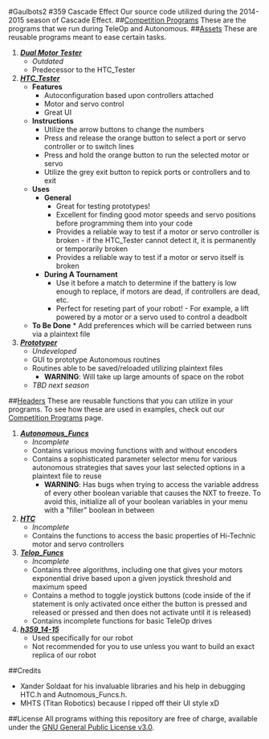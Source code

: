 #Gaulbots2 #359 Cascade Effect
Our source code utilized during the 2014-2015 season of Cascade Effect.
##[Competition Programs](https://github.com/ftc359/ftc2014/tree/master/Competition%20Programs)
These are the programs that we run during TeleOp and Autonomous.
##[Assets](https://github.com/ftc359/ftc2014/tree/master/Competition%20Programs/Assets)
These are reusable programs meant to ease certain tasks.

1. [**_Dual Motor Tester_**](https://github.com/ftc359/ftc2014/blob/master/Competition%20Programs/Assets/Dual%20Motor%20Tester.c)
    * _Outdated_
    * Predecessor to the HTC_Tester
2. [**_HTC_Tester_**](https://github.com/ftc359/ftc2014/blob/master/Competition%20Programs/Assets/HTC_Tester%20v1.0.c)
    * **Features**
        * Autoconfiguration based upon controllers attached
        * Motor and servo control
        * Great UI
    * **Instructions**
        * Utilize the arrow buttons to change the numbers
        * Press and release the orange button to select a port or servo controller or to switch lines
        * Press and hold the orange button to run the selected motor or servo
        * Utilize the grey exit button to repick ports or controllers and to exit
    * **Uses**
        * **General**
            * Great for testing prototypes!
            * Excellent for finding good motor speeds and servo positions before programming them into your code
            * Provides a reliable way to test if a motor or servo controller is broken - if the HTC_Tester cannot detect it, it is permanently or temporarily broken
            * Provides a reliable way to test if a motor or servo itself is broken
        * **During A Tournament**
            * Use it before a match to determine if the battery is low enough to replace, if motors are dead, if controllers are dead, etc.
            * Perfect for reseting part of your robot! - For example, a lift powered by a motor or a servo used to control a deadbolt
	* **To Be Done**
            * Add preferences which will be carried between runs via a plaintext file
3. [**_Prototyper_**](https://github.com/ftc359/ftc2014/blob/master/Competition%20Programs/Assets/Prototyper.c)
    * _Undeveloped_
    * GUI to prototype Autonomous routines
    * Routines able to be saved/reloaded utilizing plaintext files
        * **WARNING**: Will take up large amounts of space on the robot
    * _TBD next season_

##[Headers](https://github.com/ftc359/ftc2014/tree/master/Competition%20Programs/Assets/Headers)
These are reusable functions that you can utilize in your programs. To see how these are used in examples, check out our [Competition Programs](https://github.com/ftc359/ftc2014/tree/master/Competition%20Programs/Assets/Headers) page.

1. [**_Autonomous_Funcs_**](https://github.com/ftc359/ftc2014/blob/master/Competition%20Programs/Assets/Headers/Autonomous_Funcs.h)
    * _Incomplete_
    * Contains various moving functions with and without encoders
    * Contains a sophisticated parameter selector menu for various autonomous strategies that saves your last selected options in a plaintext file to reuse
        * **WARNING**: Has bugs when trying to access the variable address of every other boolean variable that causes the NXT to freeze. To avoid this, initialize all of your boolean variables in your menu with a "filler" boolean in between
2. [**_HTC_**](https://github.com/ftc359/ftc2014/blob/master/Competition%20Programs/Assets/Headers/HTC.h)
    * _Incomplete_
    * Contains the functions to access the basic properties of Hi-Technic motor and servo controllers
3. [**_Telop_Funcs_**](https://github.com/ftc359/ftc2014/blob/master/Competition%20Programs/Assets/Headers/Teleop_Funcs.h)
    * _Incomplete_
    * Contains three algorithms, including one that gives your motors exponential drive based upon a given joystick threshold and maximum speed
    * Contains a method to toggle joystick buttons (code inside of the if statement is only activated once either the button is pressed and released or pressed and then does not activate until it is released)
    * Contains incomplete functions for basic TeleOp drives
4. [**_h359_14-15_**](https://github.com/ftc359/ftc2014/blob/master/Competition%20Programs/Assets/Headers/h359_14-15.h)
    * Used specifically for our robot
    * Not recommended for you to use unless you want to build an exact replica of our robot

##Credits
* Xander Soldaat for his invaluable libraries and his help in debugging HTC.h and Autnomous_Funcs.h.
* MHTS (Titan Robotics) because I ripped off their UI style xD

##License
All programs withing this repository are free of charge, available under the [GNU General Public License v3.0](http://www.gnu.org/licenses/gpl.html).
